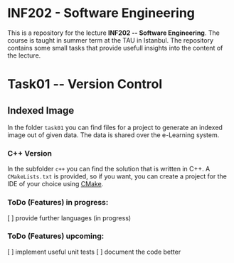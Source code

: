 # INF202 - Software Engineering
This is a repository for the lecture **INF202 -- Software Engineering**.
The course is taught in summer term at the TAU in Istanbul.
The repository contains some small tasks that provide usefull insights into the
content of the lecture.

# Task01 -- Version Control
## Indexed Image

In the folder `task01` you can find files for a project to generate an indexed
image out of given data. The data is shared over the e-Learning system.

### C++ Version
In the subfolder `c++` you can find the solution that is written in C++. A
`CMakeLists.txt` is provided, so if you want, you can create a project for the
IDE of your choice using [CMake](https://cmake.org/).

### ToDo (Features) in progress:
[ ] provide further languages (in progress)

### ToDo (Features) upcoming:
[ ] implement useful unit tests
[ ] document the code better
